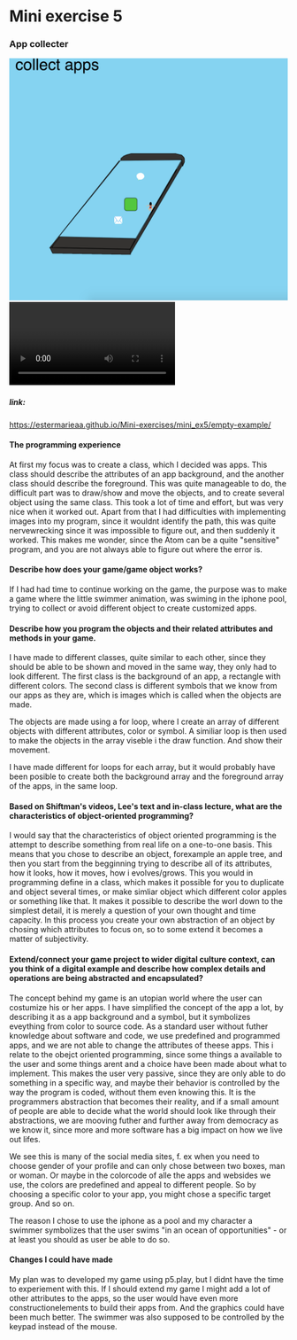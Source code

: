 # Mini exercise 5

### App collecter


![alt text](p1.png "")
![alt text](ca.mov "")



##### link:
https://estermarieaa.github.io/Mini-exercises/mini_ex5/empty-example/

#### The programming experience
At first my focus was to create a class, which I decided was apps. This class should describe the attributes of an app background, and the another class should describe the foreground. This was quite manageable to do, the difficult part was to draw/show and move the objects, and to create several object using the same class. This took a lot of time and effort, but was very nice when it worked out. Apart from that I had difficulties with implementing images into my program, since it wouldnt identify the path, this was quite nervewrecking since it was impossible to figure out, and then suddenly it worked. This makes me wonder, since the Atom can be a quite "sensitive" program, and you are not always able to figure out where the error is. 


#### Describe how does your game/game object works?
If I had had time to continue working on the game, the purpose was to make a game where the little swimmer animation, was swiming in the iphone pool, trying to collect or avoid different object to create customized apps. 

#### Describe how you program the objects and their related attributes and methods in your game.
I have made to different classes, quite similar to each other, since they should be able to be shown and moved in the same way, they only had to look different. The first class is the background of an app, a rectangle with different colors. The second class is different symbols that we know from our apps as they are, which is images which is called when the objects are made. 

The objects are made using a for loop, where I create an array of different objects with different attributes, color or symbol. A similiar loop is then used to make the objects in the array viseble i the draw function. And show their movement. 

I have made different for loops for each array, but it would probably have been posible to create both the background array and the foreground array of the apps, in the same loop. 

#### Based on Shiftman's videos, Lee's text and in-class lecture, what are the characteristics of object-oriented programming?
I would say that the characteristics of object oriented programming is the attempt to describe something from real life on a one-to-one basis. This means that you chose to describe an object, forexample an apple tree, and then you start from the begginning trying to describe all of its attributes, how it looks, how it moves, how i evolves/grows. This you would in programming define in a class, which makes it possible for you to duplicate and object several times, or make simliar object which different color apples or something like that. It makes it possible to describe the worl down to the simplest detail, it is merely a question of your own thought and time capacity. In this process you create your own abstraction of an object by chosing which attributes to focus on, so  to some extend it becomes a matter of subjectivity. 

#### Extend/connect your game project to wider digital culture context, can you think of a digital example and describe how complex details and operations are being abstracted and encapsulated?
The concept behind my game is an utopian world where the user can costumize his or her apps. I have simplified the concept of the app a lot, by describing it as a app background and a symbol, but it symbolizes eveything from color to source code. 
As a standard user without futher knowledge about software and code, we use predefined and programmed apps, and we are not able to change the attributes of theese apps. This i relate to the obejct oriented programming, since some things a available to the user and some things arent and a choice have been made about what to implement. This makes the user very passive, since they are only able to do something in a specific way, and maybe their behavior is controlled by the way the program is coded, without them even knowing this. It is the programmers abstraction that becomes their reality, and if a small amount of people are able to decide what the world should look like through their abstractions, we are mooving futher and further away from democracy as we know it, since more and more software has a big impact on how we live out lifes.

We see this is many of the social media sites, f. ex when you need to choose gender of your profile and can only chose between two boxes, man or woman. Or maybe in the colorcode of alle the apps and websides we use, the colors are predefined and appeal to different people. So by choosing a specific color to your app, you might chose a specific target group. And so on. 

The reason I chose to use the iphone as a pool and my character a swimmer symbolizes that the user swims "in an ocean of opportunities" - or at least you should as user be able to do so. 

#### Changes I could have made

My plan was to developed my game using p5.play, but I didnt have the time to experiement with this. If I should extend my game I might add a lot of other attributes to the apps, so the user would have even more constructionelements to build their apps from. And the graphics could have been much better. The swimmer was also supposed to be controlled by the keypad instead of the mouse. 







